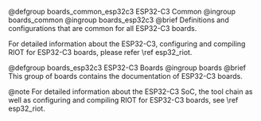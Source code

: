 <!--
SPDX-FileCopyrightText: 2018 Gunar Schorcht
SPDX-License-Identifier: LGPL-2.1-only
-->

@defgroup    boards_common_esp32c3  ESP32-C3 Common
@ingroup     boards_common
@ingroup     boards_esp32c3
@brief       Definitions and configurations that are common for
             all ESP32-C3 boards.

For detailed information about the ESP32-C3, configuring and compiling RIOT
for ESP32-C3 boards, please refer \ref esp32_riot.


@defgroup    boards_esp32c3  ESP32-C3 Boards
@ingroup     boards
@brief       This group of boards contains the documentation of ESP32-C3 boards.

@note        For detailed information about the ESP32-C3 SoC, the tool chain
             as well as configuring and compiling RIOT for ESP32-C3 boards,
             see \ref esp32_riot.
